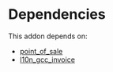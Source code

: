 # Dependencies

This addon depends on:

- [point_of_sale](https://github.com/bringout/oca-ocb-sale/tree/681dc8d5fff638cb0862a34e48091a2098d091f8/odoo-bringout-oca-ocb-point_of_sale)
- [l10n_gcc_invoice](https://github.com/bringout/oca-ocb-l10n_asia-pacific/tree/56018d529d5173ce674c3c190b9ef212087839d1/odoo-bringout-oca-ocb-l10n_gcc_invoice)
